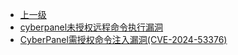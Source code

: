 * [上一级](docs/wy876_poc/)
* [cyberpanel未授权远程命令执行漏洞](docs/wy876_poc/cyberpanel/cyberpanel%E6%9C%AA%E6%8E%88%E6%9D%83%E8%BF%9C%E7%A8%8B%E5%91%BD%E4%BB%A4%E6%89%A7%E8%A1%8C%E6%BC%8F%E6%B4%9E.md)
* [CyberPanel需授权命令注入漏洞(CVE-2024-53376)](docs/wy876_poc/cyberpanel/CyberPanel%E9%9C%80%E6%8E%88%E6%9D%83%E5%91%BD%E4%BB%A4%E6%B3%A8%E5%85%A5%E6%BC%8F%E6%B4%9E%28CVE-2024-53376%29.md)
